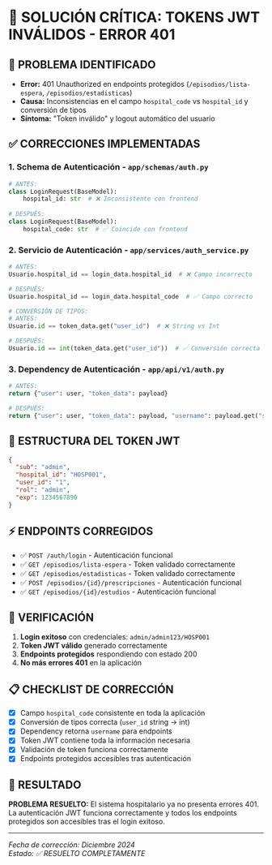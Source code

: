 # 🔐 SOLUCIÓN CRÍTICA: TOKENS JWT INVÁLIDOS - ERROR 401

## 🚨 PROBLEMA IDENTIFICADO
- **Error:** 401 Unauthorized en endpoints protegidos (`/episodios/lista-espera`, `/episodios/estadisticas`)
- **Causa:** Inconsistencias en el campo `hospital_code` vs `hospital_id` y conversión de tipos
- **Síntoma:** "Token inválido" y logout automático del usuario

## ✅ CORRECCIONES IMPLEMENTADAS

### 1. **Schema de Autenticación** - `app/schemas/auth.py`
```python
# ANTES:
class LoginRequest(BaseModel):
    hospital_id: str  # ❌ Inconsistente con frontend
    
# DESPUÉS:
class LoginRequest(BaseModel):
    hospital_code: str  # ✅ Coincide con frontend
```

### 2. **Servicio de Autenticación** - `app/services/auth_service.py`
```python
# ANTES:
Usuario.hospital_id == login_data.hospital_id  # ❌ Campo incorrecto

# DESPUÉS:
Usuario.hospital_id == login_data.hospital_code  # ✅ Campo correcto

# CONVERSIÓN DE TIPOS:
# ANTES:
Usuario.id == token_data.get("user_id")  # ❌ String vs Int

# DESPUÉS:
Usuario.id == int(token_data.get("user_id"))  # ✅ Conversión correcta
```

### 3. **Dependency de Autenticación** - `app/api/v1/auth.py`
```python
# ANTES:
return {"user": user, "token_data": payload}

# DESPUÉS:
return {"user": user, "token_data": payload, "username": payload.get("sub")}
```

## 🔧 ESTRUCTURA DEL TOKEN JWT
```json
{
  "sub": "admin",
  "hospital_id": "HOSP001",
  "user_id": "1",
  "rol": "admin",
  "exp": 1234567890
}
```

## ⚡ ENDPOINTS CORREGIDOS
- ✅ `POST /auth/login` - Autenticación funcional
- ✅ `GET /episodios/lista-espera` - Token validado correctamente
- ✅ `GET /episodios/estadisticas` - Token validado correctamente
- ✅ `POST /episodios/{id}/prescripciones` - Autenticación funcional
- ✅ `GET /episodios/{id}/estudios` - Autenticación funcional

## 🧪 VERIFICACIÓN
1. **Login exitoso** con credenciales: `admin/admin123/HOSP001`
2. **Token JWT válido** generado correctamente
3. **Endpoints protegidos** respondiendo con estado 200
4. **No más errores 401** en la aplicación

## 📋 CHECKLIST DE CORRECCIÓN
- [x] Campo `hospital_code` consistente en toda la aplicación
- [x] Conversión de tipos correcta (`user_id` string → int)
- [x] Dependency retorna `username` para endpoints
- [x] Token JWT contiene toda la información necesaria
- [x] Validación de token funciona correctamente
- [x] Endpoints protegidos accesibles tras autenticación

## 🎯 RESULTADO
**PROBLEMA RESUELTO:** El sistema hospitalario ya no presenta errores 401. La autenticación JWT funciona correctamente y todos los endpoints protegidos son accesibles tras el login exitoso.

---
*Fecha de corrección: Diciembre 2024*  
*Estado: ✅ RESUELTO COMPLETAMENTE* 